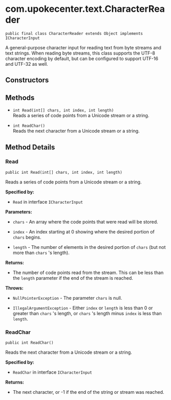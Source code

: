 # com.upokecenter.text.CharacterReader

    public final class CharacterReader extends Object implements ICharacterInput

A general-purpose character input for reading text from byte streams and
 text strings. When reading byte streams, this class supports the UTF-8
 character encoding by default, but can be configured to support UTF-16 and
 UTF-32 as well.

## Constructors

## Methods

* `int Read(int[] chars,
 int index,
 int length)`<br>
 Reads a series of code points from a Unicode stream or a string.

* `int ReadChar()`<br>
 Reads the next character from a Unicode stream or a string.

## Method Details

### Read
    public int Read(int[] chars, int index, int length)
Reads a series of code points from a Unicode stream or a string.

**Specified by:**

* <code>Read</code> in interface <code>ICharacterInput</code>

**Parameters:**

* <code>chars</code> - An array where the code points that were read will be stored.

* <code>index</code> - An index starting at 0 showing where the desired portion of
 <code>chars</code> begins.

* <code>length</code> - The number of elements in the desired portion of <code>chars</code>
 (but not more than <code>chars</code> 's length).

**Returns:**

* The number of code points read from the stream. This can be less
 than the <code>length</code> parameter if the end of the stream is reached.

**Throws:**

* <code>NullPointerException</code> - The parameter <code>chars</code> is null.

* <code>IllegalArgumentException</code> - Either <code>index</code> or <code>length</code> is less
 than 0 or greater than <code>chars</code> 's length, or <code>chars</code> 's length
 minus <code>index</code> is less than <code>length</code>.

### ReadChar
    public int ReadChar()
Reads the next character from a Unicode stream or a string.

**Specified by:**

* <code>ReadChar</code> in interface <code>ICharacterInput</code>

**Returns:**

* The next character, or -1 if the end of the string or stream was
 reached.
